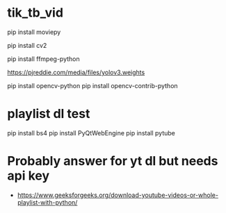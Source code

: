 # tik_tb_vid

pip install moviepy

pip install cv2

pip install ffmpeg-python

https://pjreddie.com/media/files/yolov3.weights

pip install opencv-python
pip install opencv-contrib-python


# playlist dl test
pip install bs4
pip install PyQtWebEngine
pip install pytube

# Probably answer for yt dl but needs api key
- https://www.geeksforgeeks.org/download-youtube-videos-or-whole-playlist-with-python/
















